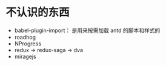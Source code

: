 # 不认识的东西
- babel-plugin-import： 是用来按需加载 antd 的脚本和样式的
- roadhog
- NProgress
- redux -> redux-saga -> dva
- miragejs